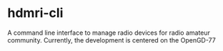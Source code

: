 # hdmri-cli
A command line interface to manage radio devices for radio amateur community. Currently, the development is centered on the OpenGD-77
